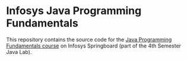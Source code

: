 # Infosys Java Programming Fundamentals

This repository contains the source code for
the [Java Programming Fundamentals course](https://infyspringboard.onwingspan.com/web/en/app/toc/lex_29959473947367270000_shared/overview)
on Infosys Springboard (part of the 4th Semester Java Lab).

